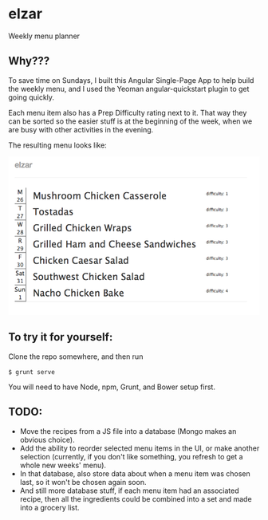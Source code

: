 # elzar
Weekly menu planner

## Why???
To save time on Sundays, I built this Angular Single-Page App to help build the weekly menu, and I used the Yeoman angular-quickstart plugin to get going quickly.  

Each menu item also has a Prep Difficulty rating next to it.  That way they can be sorted so
the easier stuff is at the beginning of the week, when we are busy with other activities 
in the evening.  

The resulting menu looks like:

![Sample Menu](https://raw.githubusercontent.com/tuhsteh/elzar/master/sample_menu.png  "Sample Menu")


## To try it for yourself:
Clone the repo somewhere, and then run
```|bash
$ grunt serve
```
You will need to have Node, npm,  Grunt, and Bower setup first.  


## TODO:
 - Move the recipes from a JS file into a database (Mongo makes an obvious choice).
 - Add the ability to reorder selected menu items in the UI, or make another selection (currently, if you don't like something, you refresh to get a whole new weeks' menu).
 - In that database, also store data about when a menu item was chosen last, so it won't be chosen again soon.
 - And still more database stuff, if each menu item had an associated recipe, then all the ingredients could be combined into a set and made into a grocery list.



 
